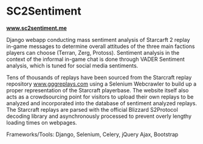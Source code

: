 # SC2Sentiment
**www.sc2sentiment.me**


Django webapp conducting mass sentiment analysis of Starcarft 2 replay in-game messages to determine overall attitudes of the three main factions players can choose (Terran, Zerg, Protoss). Sentiment analysis in the context of the informal in-game chat is done through VADER Sentiment analysis, which is tuned for social media sentiments. 

Tens of thousands of replays have been sourced from the Starcraft replay repository www.gggreplays.com using a Selenium Webcrawler to build up a proper representation of the Starcraft playerbase. The website itself also acts as a crowdsourcing point for visitors to upload their own replays to be analyzed and incorporated into the database of sentiment analyzed replays. The Starcraft replays are parsed with the official Blizzard S2Protocol decoding library and asynchronously processed to prevent overly lengthy loading times on webpages.

Frameworks/Tools: Django, Selenium, Celery, jQuery Ajax, Bootstrap
